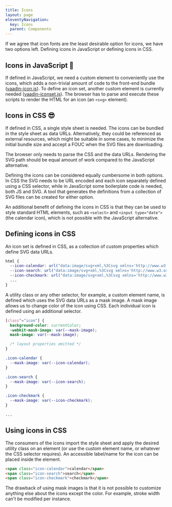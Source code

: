 ```yaml
---
title: Icons
layout: page
eleventyNavigation:
  key: Icons
  parent: Components
---
```


If we agree that icon fonts are the least desirable option for icons, we have two options left. Defining icons in JavaScript or defining icons in CSS.

## Icons in JavaScript 🧐

If defined in JavaScript, we need a custom element to conveniently use the icons, which adds a non-trivial amount of code to the front-end bundle ([vaadin-icon.js](https://github.com/vaadin/web-components/blob/master/packages/icon/src/vaadin-icon.js)). To define an icon set, another custom element is currently needed ([vaadin-iconset.js](https://github.com/vaadin/web-components/blob/master/packages/icon/src/vaadin-iconset.js)). The browser has to parse and execute these scripts to render the HTML for an icon (an `<svg>` element).

## Icons in CSS 😎

If defined in CSS, a single style sheet is needed. The icons can be bundled in the style sheet as data URLs. Alternatively, they could be referenced as external resources, which might be suitable in some cases, to minimize the initial bundle size and accept a FOUC when the SVG files are downloading.

The browser only needs to parse the CSS and the data URLs. Rendering the SVG path should be equal amount of work compared to the JavaScript alternative.

Defining the icons can be considered equally cumbersome in both options. In CSS the SVG needs to be URL encoded and each icon separately defined using a CSS selector, while in JavaScript some boilerplate code is needed, both JS and SVG. A tool that generates the definitions from a collection of SVG files can be created for either option.

An additional benefit of defining the icons in CSS is that they can be used to style standard HTML elements, such as `<select>` and `<input type="date">` (the calendar icon), which is not possible with the JavaScript alternative.

## Defining icons in CSS
An icon set is defined in CSS, as a collection of custom properties which define SVG data URLs.
```css
html {
  --icon-calendar: url("data:image/svg+xml,%3Csvg xmlns='http://www.w3.org/2000/svg' fill='none' viewBox='0 0 24 24' stroke='currentColor'%3E%3Cpath stroke-linecap='round' stroke-linejoin='round' stroke-width='2' d='M8 7V3m8 4V3m-9 8h10M5 21h14a2 2 0 002-2V7a2 2 0 00-2-2H5a2 2 0 00-2 2v12a2 2 0 002 2z' /%3E%3C/svg%3E");
  --icon-search: url("data:image/svg+xml,%3Csvg xmlns='http://www.w3.org/2000/svg' fill='none' viewBox='0 0 24 24' stroke='currentColor'%3E%3Cpath stroke-linecap='round' stroke-linejoin='round' stroke-width='2' d='M21 21l-6-6m2-5a7 7 0 11-14 0 7 7 0 0114 0z' /%3E%3C/svg%3E");
  --icon-checkmark: url("data:image/svg+xml,%3Csvg xmlns='http://www.w3.org/2000/svg' fill='none' viewBox='0 0 24 24' stroke='currentColor'%3E%3Cpath stroke-linecap='round' stroke-linejoin='round' stroke-width='2' d='M5 13l4 4L19 7' /%3E%3C/svg%3E");
  ...
}
```

A utility class or any other selector, for example, a custom element name, is defined which uses the SVG data URLs as a mask image. A mask image allows us to change color of the icon using CSS. Each individual icon is defined using an additional selector.
```css
[class^="icon"] {
  background-color: currentColor;
  -webkit-mask-image: var(--mask-image);
  mask-image: var(--mask-image);

  /* layout properties omitted */
}

.icon-calendar {
  --mask-image: var(--icon-calendar);
}

.icon-search {
  --mask-image: var(--icon-search);
}

.icon-checkmark {
  --mask-image: var(--icon-checkmark);
}

...
```

## Using icons in CSS
The consumers of the icons import the style sheet and apply the desired utility class on an element (or use the custom element name, or whatever the CSS selector requires). An accessible label/name for the icon can be placed inside the element.

<render-example></render-example>
```html
<span class="icon-calendar">calendar</span>
<span class="icon-search">search</span>
<span class="icon-checkmark">checkmark</span>
```

The drawback of using mask images is that it is not possible to customize anything else about the icons except the color. For example, stroke width can't be modified per instance.
